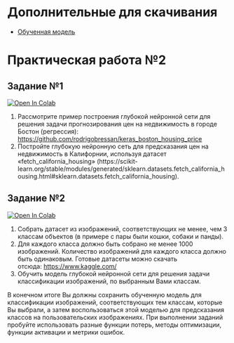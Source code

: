 # Дополнительные для скачивания
- [Обученная модель](https://disk.yandex.ru/d/KaDtkOENzhEFQw)

# Практическая работа №2

## Задание №1
[![Open In Colab](https://colab.research.google.com/assets/colab-badge.svg)](https://githubtocolab.com/Flexlug/DeepLearning/blob/main/Homework2/Homework2t1.ipynb)
1. Рассмотрите пример построения глубокой нейронной сети для решения задачи прогнозирования цен на недвижимость в городе Бостон (регрессия): https://github.com/rodrigobressan/keras_boston_housing_price
2.  Постройте глубокую нейронную сеть для предсказания цен на недвижимость в 
Калифорнии, используя датасет «fetch_california_housing» (https://scikit-
learn.org/stable/modules/generated/sklearn.datasets.fetch_california_housing.html#sklearn.datasets.fetch_california_housing).

## Задание №2
[![Open In Colab](https://colab.research.google.com/assets/colab-badge.svg)](https://githubtocolab.com/Flexlug/DeepLearning/blob/main/Homework2/Homework2t2.ipynb)
1. Собрать датасет из изображений, соответствующих не менее, чем 3 классам объектов (в примере с пары были кошки, собаки и панды).
2. Для каждого класса должно быть собрано не менее 1000 изображений. Количество изображений для каждого класса должно быть одинаковым.
Готовые датасеты можно скачать отсюда: https://www.kaggle.com/
3. Обучить модель глубокой нейронной сети для решения задачи классификации изображений, по выбранным Вами классам. 

В конечном итоге Вы должны сохранить обученную модель для классификации изображений, соответствующих тем классам, которые Вы выбрали, а затем воспользоваться этой моделью для предсказания классов на пользовательских изображениях.
При выполнении заданий пробуйте использовать разные функции потерь, методы оптимизации, функции активации и метрики ошибок. 
